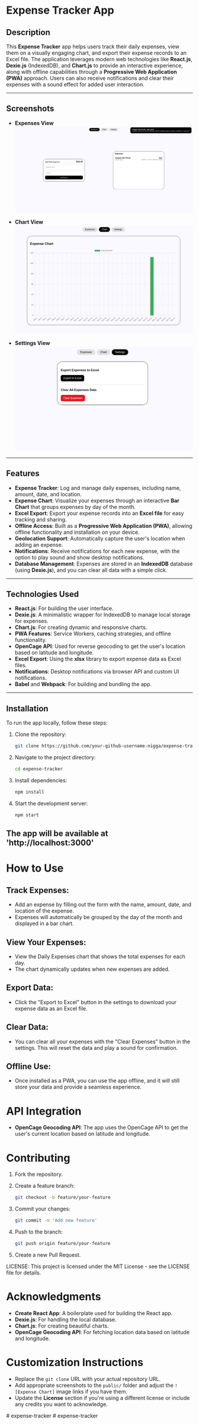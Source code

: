 # Expense Tracker App

## Description

This **Expense Tracker** app helps users track their daily expenses, view them on a visually engaging chart, and export their expense records to an Excel file. The application leverages modern web technologies like **React.js**, **Dexie.js** (IndexedDB), and **Chart.js** to provide an interactive experience, along with offline capabilities through a **Progressive Web Application (PWA)** approach. Users can also receive notifications and clear their expenses with a sound effect for added user interaction.


---

## Screenshots
- **Expenses View**
![alt text](image.png)

- **Chart View**
![alt text](image-1.png)

- **Settings View**
![alt text](image-2.png)

---

## Features

- **Expense Tracker**: Log and manage daily expenses, including name, amount, date, and location.
- **Expense Chart**: Visualize your expenses through an interactive **Bar Chart** that groups expenses by day of the month.
- **Excel Export**: Export your expense records into an **Excel file** for easy tracking and sharing.
- **Offline Access**: Built as a **Progressive Web Application (PWA)**, allowing offline functionality and installation on your device.
- **Geolocation Support**: Automatically capture the user's location when adding an expense.
- **Notifications**: Receive notifications for each new expense, with the option to play sound and show desktop notifications.
- **Database Management**: Expenses are stored in an **IndexedDB** database (using **Dexie.js**), and you can clear all data with a simple click.
  
---


## Technologies Used

- **React.js**: For building the user interface.
- **Dexie.js**: A minimalistic wrapper for IndexedDB to manage local storage for expenses.
- **Chart.js**: For creating dynamic and responsive charts.
- **PWA Features**: Service Workers, caching strategies, and offline functionality.
- **OpenCage API**: Used for reverse geocoding to get the user's location based on latitude and longitude.
- **Excel Export**: Using the **xlsx** library to export expense data as Excel files.
- **Notifications**: Desktop notifications via browser API and custom UI notifications.
- **Babel** and **Webpack**: For building and bundling the app.

---

## Installation

To run the app locally, follow these steps:

1. Clone the repository:

   ```bash
   git clone https://github.com/your-github-username-nigga/expense-tracker.git

2. Navigate to the project directory:

   ```bash
   cd expense-tracker

3. Install dependencies:

     ```bash
     npm install

4. Start the development server:

     ```bash
     npm start

## The app will be available at 'http://localhost:3000'

# How to Use

## Track Expenses:
- Add an expense by filling out the form with the name, amount, date, and location of the expense.
- Expenses will automatically be grouped by the day of the month and displayed in a bar chart.

## View Your Expenses:
- View the Daily Expenses chart that shows the total expenses for each day.
- The chart dynamically updates when new expenses are added.

## Export Data:
- Click the "Export to Excel" button in the settings to download your expense data as an Excel file.

## Clear Data:
- You can clear all your expenses with the "Clear Expenses" button in the settings. This will reset the data and play a sound for confirmation.

## Offline Use:
- Once installed as a PWA, you can use the app offline, and it will still store your data and provide a seamless experience.

# API Integration
- **OpenCage Geocoding API**: The app uses the OpenCage API to get the user's current location based on latitude and longitude.

# Contributing
1. Fork the repository.
2. Create a feature branch:

     ```bash
     git checkout -b feature/your-feature

3. Commit your changes:

     ```bash
     git commit -m 'Add new feature'

4. Push to the branch:

     ```bash
     git push origin feature/your-feature

5. Create a new Pull Request.

LICENSE: This project is licensed under the MIT License - see the LICENSE file for details.

# Acknowledgments
- **Create React App**: A boilerplate used for building the React app.
- **Dexie.js**: For handling the local database.
- **Chart.js**: For creating beautiful charts.
- **OpenCage Geocoding API**: For fetching location data based on latitude and longitude.

# Customization Instructions
- Replace the `git clone` URL with your actual repository URL.
- Add appropriate screenshots to the `public/` folder and adjust the `![Expense Chart]` image links if you have them.
- Update the **License** section if you're using a different license or include any credits you want to acknowledge.




#   e x p e n s e - t r a c k e r 
 
 #   e x p e n s e - t r a c k e r 
 
 